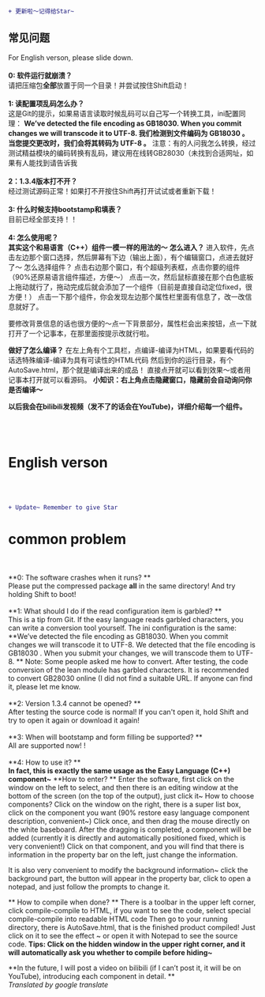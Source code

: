  ```diff
+ 更新啦～记得给Star~
```
 
 ## 常见问题
 For English verson, please slide down.
<br><br>
**0: 软件运行就崩溃？**
<br>
请把压缩包**全部**放置于同一个目录！并尝试按住Shift启动！
<br><br>
**1: 读配置项乱码怎么办？**
<br>
这是Git的提示，如果易语言读取时候乱码可以自己写一个转换工具，ini配置同理：
**We’ve detected the file encoding as GB18030. When you commit changes we will transcode it to UTF-8.
我们检测到文件编码为 GB18030 。 当您提交更改时，我们会将其转码为 UTF-8 。**
注意：有的人问我怎么转换，经过测试精益模块的编码转换有乱码，建议用在线转GB28030（未找到合适网址，如果有人能找到请告诉我
<br><br>
**2：1.3.4版本打不开？**
<br>
经过测试源码正常！如果打不开按住Shift再打开试试或者重新下载！
<br><br>
**3: 什么时候支持bootstamp和填表？**
<br>
目前已经全部支持！！
<br><br>
**4: 怎么使用呢？**
<br>
**其实这个和易语言（C++）组件一模一样的用法的～**
**怎么进入？**
进入软件，先点击左边那个窗口选择，然后屏幕有下边（输出上面），有个编辑窗口，点进去就好了～
怎么选择组件？
点击右边那个窗口，有个超级列表框，点击你要的组件（90%还原易语言组件描述，方便～）
点击一次，然后鼠标直接在那个白色底板上拖动就行了，拖动完成后就会添加了一个组件（目前是直接自动定位fixed，很方便！）
点击一下那个组件，你会发现左边那个属性栏里面有信息了，改一改信息就好了。

要修改背景信息的话也很方便的～点一下背景部分，属性栏会出来按钮，点一下就打开了一个记事本，在那里面按提示改就行啦。

**做好了怎么编译？**
在左上角有个工具栏，点编译-编译为HTML，如果要看代码的话选特殊编译-编译为具有可读性的HTML代码
然后到你的运行目录，有个AutoSave.html，那个就是编译出来的成品！
直接点开就可以看到效果～或者用记事本打开就可以看源码。
**小知识：右上角点击隐藏窗口，隐藏前会自动询问你是否编译～**


**以后我会在bilibili发视频（发不了的话会在YouTube)，详细介绍每一个组件。**

<br><br>
# English verson
<br><br>
``` diff
+ Update~ Remember to give Star
```
 
# common problem

<br><br>
**0: The software crashes when it runs? **
<br>
Please put the compressed package **all** in the same directory! And try holding Shift to boot!
<br><br>
**1: What should I do if the read configuration item is garbled? **
<br>
This is a tip from Git. If the easy language reads garbled characters, you can write a conversion tool yourself. The ini configuration is the same:
**We’ve detected the file encoding as GB18030. When you commit changes we will transcode it to UTF-8.
We detected that the file encoding is GB18030 . When you submit your changes, we will transcode them to UTF-8. **
Note: Some people asked me how to convert. After testing, the code conversion of the lean module has garbled characters. It is recommended to convert GB28030 online (I did not find a suitable URL. If anyone can find it, please let me know.
<br><br>
**2: Version 1.3.4 cannot be opened? **
<br>
After testing the source code is normal! If you can't open it, hold Shift and try to open it again or download it again!
<br><br>
**3: When will bootstamp and form filling be supported? **
<br>
All are supported now! !
<br><br>
**4: How to use it? **
<br>
**In fact, this is exactly the same usage as the Easy Language (C++) component~**
**How to enter? **
Enter the software, first click on the window on the left to select, and then there is an editing window at the bottom of the screen (on the top of the output), just click it~
How to choose components?
Click on the window on the right, there is a super list box, click on the component you want (90% restore easy language component description, convenient~)
Click once, and then drag the mouse directly on the white baseboard. After the dragging is completed, a component will be added (currently it is directly and automatically positioned fixed, which is very convenient!)
Click on that component, and you will find that there is information in the property bar on the left, just change the information.

It is also very convenient to modify the background information~ click the background part, the button will appear in the property bar, click to open a notepad, and just follow the prompts to change it.

** How to compile when done? **
There is a toolbar in the upper left corner, click compile-compile to HTML, if you want to see the code, select special compile-compile into readable HTML code
Then go to your running directory, there is AutoSave.html, that is the finished product compiled!
Just click on it to see the effect ~ or open it with Notepad to see the source code.
**Tips: Click on the hidden window in the upper right corner, and it will automatically ask you whether to compile before hiding~**


**In the future, I will post a video on bilibili (if I can’t post it, it will be on YouTube), introducing each component in detail. **
<br>
*Translated by google translate*
